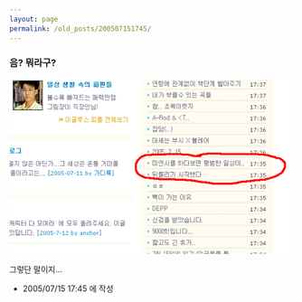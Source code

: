 ```yaml
---
layout: page
permalink: /old_posts/200507151745/
---
```


### 음? 뭐라구?

![c0003499_17443713.gif](200507151745/c0003499_17443713.gif)

그렇단 말이지...





- 2005/07/15 17:45 에 작성